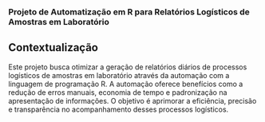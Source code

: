 ### Projeto de Automatização em R para Relatórios Logísticos de Amostras em Laboratório

## Contextualização

Este projeto busca otimizar a geração de relatórios diários de processos logísticos de amostras em laboratório através da automação com a linguagem de programação R. A automação oferece benefícios como a redução de erros manuais, economia de tempo e padronização na apresentação de informações. O objetivo é aprimorar a eficiência, precisão e transparência no acompanhamento desses processos logísticos.
